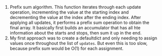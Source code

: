 1. Prefix sum algorithm. ​This function iterates through each update operation, incrementing the value at the starting index and decrementing the value at the index after the ending index. After applying all updates, it performs a prefix sum operation to obtain the final array. It basically first builds an accumulator that has all hte information about the starts and stops, then sum it up in the end.
2. My first approach was to create a defaultdict and only needing to assign values once throughout the list of `updates`. But even this is too slow, because prefix sum would be O(1) for each assignment.
